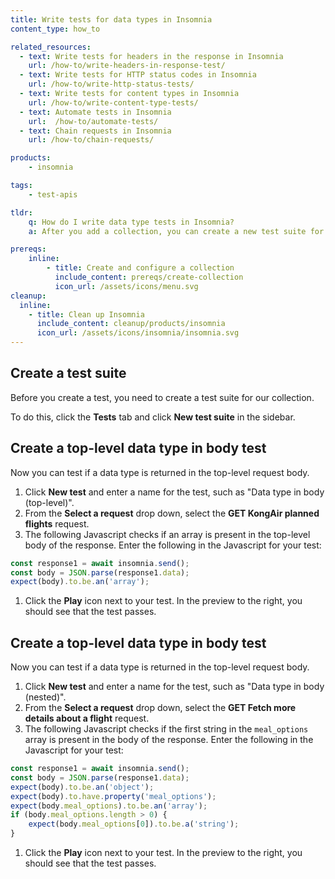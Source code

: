 ```yaml
---
title: Write tests for data types in Insomnia
content_type: how_to

related_resources:
  - text: Write tests for headers in the response in Insomnia
    url: /how-to/write-headers-in-response-test/ 
  - text: Write tests for HTTP status codes in Insomnia
    url: /how-to/write-http-status-tests/
  - text: Write tests for content types in Insomnia
    url: /how-to/write-content-type-tests/
  - text: Automate tests in Insomnia
    url:  /how-to/automate-tests/
  - text: Chain requests in Insomnia
    url: /how-to/chain-requests/

products:
    - insomnia

tags:
    - test-apis

tldr:
    q: How do I write data type tests in Insomnia?
    a: After you add a collection, you can create a new test suite for the collection and then create individual tests in the suite. 

prereqs:
    inline:
        - title: Create and configure a collection
          include_content: prereqs/create-collection
          icon_url: /assets/icons/menu.svg
cleanup:
  inline:
    - title: Clean up Insomnia
      include_content: cleanup/products/insomnia
      icon_url: /assets/icons/insomnia/insomnia.svg
---
```


## Create a test suite

Before you create a test, you need to create a test suite for our collection. 

To do this, click the **Tests** tab and click **New test suite** in the sidebar.

## Create a top-level data type in body test

Now you can test if a data type is returned in the top-level request body. 

1. Click **New test** and enter a name for the test, such as "Data type in body (top-level)". 
1. From the **Select a request** drop down, select the **GET KongAir planned flights** request.
1. The following Javascript checks if an array is present in the top-level body of the response. Enter the following in the Javascript for your test:
```javascript
const response1 = await insomnia.send();
const body = JSON.parse(response1.data);
expect(body).to.be.an('array');
```
1. Click the **Play** icon next to your test. In the preview to the right, you should see that the test passes.

## Create a top-level data type in body test

Now you can test if a data type is returned in the top-level request body. 

1. Click **New test** and enter a name for the test, such as "Data type in body (nested)". 
1. From the **Select a request** drop down, select the **GET Fetch more details about a flight** request.
1. The following Javascript checks if the first string in the `meal_options` array is present in the body of the response. Enter the following in the Javascript for your test:
```javascript
const response1 = await insomnia.send();
const body = JSON.parse(response1.data);
expect(body).to.be.an('object');
expect(body).to.have.property('meal_options'); 
expect(body.meal_options).to.be.an('array');
if (body.meal_options.length > 0) {
    expect(body.meal_options[0]).to.be.a('string');
}
```
1. Click the **Play** icon next to your test. In the preview to the right, you should see that the test passes.